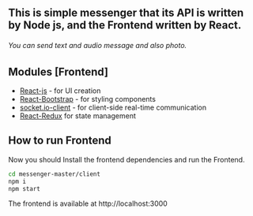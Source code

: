 
## This is simple messenger that its API is written by Node js, and the Frontend written by React.

###### You can send text and audio message and also photo.

## Modules [Frontend]

- [React-js] - for UI creation
- [React-Bootstrap] - for styling components
- [socket.io-client] - for client-side real-time communication
- [React-Redux] for state management


## How to run Frontend

Now you should Install the frontend dependencies and run the Frontend.

```sh
cd messenger-master/client
npm i
npm start
```
The frontend is available at http://localhost:3000

   [React-js]: <https://reactjs.org/>
   [React-Bootstrap]: <https://react-bootstrap.github.io/>
   [Socket.io-client]: <https://www.npmjs.com/package/socket.io-client>
   [React-redux]: <https://react-redux.js.org/>
   